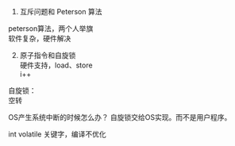 

1. 互斥问题和 Peterson 算法

peterson算法，两个人举旗  
软件复杂，硬件解决


2. 原子指令和自旋锁  
硬件支持，load、store   
i++

自旋锁：  
空转

OS产生系统中断的时候怎么办？ 自旋锁交给OS实现。而不是用户程序。

int volatile 关键字，编译不优化



